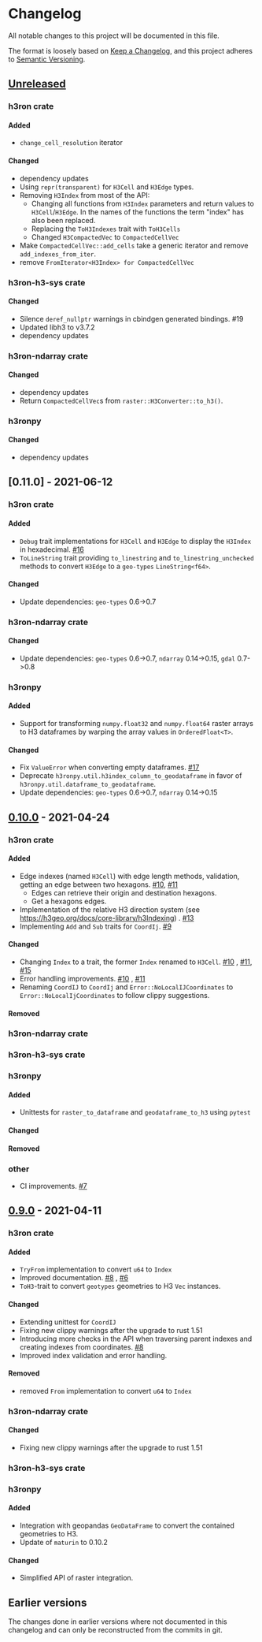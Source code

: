 # Changelog

All notable changes to this project will be documented in this file.

The format is loosely based on [Keep a Changelog](https://keepachangelog.com/en/1.0.0/), and this project adheres
to [Semantic Versioning](https://semver.org/spec/v2.0.0.html).

## [Unreleased]

### h3ron crate

#### Added

- `change_cell_resolution` iterator

#### Changed

- dependency updates
- Using `repr(transparent)` for `H3Cell` and `H3Edge` types.
- Removing `H3Index` from most of the API:
  - Changing all functions from `H3Index` parameters and return values to `H3Cell`/`H3Edge`. In the names of the functions the term "index" has also been replaced. 
  - Replacing the `ToH3Indexes` trait with `ToH3Cells`
  - Changed `H3CompactedVec` to `CompactedCellVec`
- Make `CompactedCellVec::add_cells` take a generic iterator and remove `add_indexes_from_iter`.
- remove `FromIterator<H3Index> for CompactedCellVec`

### h3ron-h3-sys crate
#### Changed
- Silence `deref_nullptr` warnings in cbindgen generated bindings. #19
- Updated libh3 to v3.7.2
- dependency updates

### h3ron-ndarray crate
#### Changed
- dependency updates
- Return `CompactedCellVec`s from `raster::H3Converter::to_h3()`.


### h3ronpy
#### Changed
- dependency updates
## [0.11.0] - 2021-06-12

### h3ron crate

#### Added

- `Debug` trait implementations for `H3Cell` and `H3Edge` to display the `H3Index` in hexadecimal.
  [#16](https://github.com/nmandery/h3ron/pull/16)
- `ToLineString` trait providing `to_linestring` and `to_linestring_unchecked` methods to convert
  `H3Edge` to a `geo-types` `LineString<f64>`.
  
#### Changed

- Update dependencies: `geo-types` 0.6->0.7

### h3ron-ndarray crate

#### Changed

- Update dependencies: `geo-types` 0.6->0.7, `ndarray` 0.14->0.15, `gdal` 0.7->0.8

### h3ronpy

#### Added

- Support for transforming `numpy.float32` and `numpy.float64` raster arrays to H3 dataframes by warping the array values in `OrderedFloat<T>`.

#### Changed

- Fix `ValueError` when converting empty dataframes. [#17](https://github.com/nmandery/h3ron/issues/17)
- Deprecate `h3ronpy.util.h3index_column_to_geodataframe` in favor of `h3ronpy.util.dataframe_to_geodataframe`.
- Update dependencies: `geo-types` 0.6->0.7, `ndarray` 0.14->0.15


## [0.10.0] - 2021-04-24

### h3ron crate

#### Added

- Edge indexes (named `H3Cell`) with edge length methods, validation, getting an edge between two
  hexagons. [#10](https://github.com/nmandery/h3ron/pull/10), [#11](https://github.com/nmandery/h3ron/pull/11)
    - Edges can retrieve their origin and destination hexagons.
    - Get a hexagons edges.
- Implementation of the relative H3 direction system (see https://h3geo.org/docs/core-library/h3Indexing)
  . [#13](https://github.com/nmandery/h3ron/pull/13)
- Implementing `Add` and `Sub` traits for `CoordIj`. [#9](https://github.com/nmandery/h3ron/issues/9)

#### Changed

- Changing `Index` to a trait, the former `Index` renamed to `H3Cell`. [#10](https://github.com/nmandery/h3ron/pull/10)
  , [#11](https://github.com/nmandery/h3ron/pull/11), [#15](https://github.com/nmandery/h3ron/pull/15)
- Error handling improvements. [#10](https://github.com/nmandery/h3ron/pull/10)
  , [#11](https://github.com/nmandery/h3ron/pull/11)
- Renaming `CoordIJ` to `CoordIj` and `Error::NoLocalIJCoordinates` to `Error::NoLocalIjCoordinates` to follow clippy
  suggestions.

#### Removed

### h3ron-ndarray crate

### h3ron-h3-sys crate

### h3ronpy

#### Added

- Unittests for `raster_to_dataframe` and `geodataframe_to_h3` using `pytest`

#### Changed

#### Removed

### other

- CI improvements. [#7](https://github.com/nmandery/h3ron/issues/7)

## [0.9.0] - 2021-04-11

### h3ron crate

#### Added

- `TryFrom` implementation to convert `u64` to `Index`
- Improved documentation. [#8](https://github.com/nmandery/h3ron/issues/8)
  , [#6](https://github.com/nmandery/h3ron/issues/6)
- `ToH3`-trait to convert `geotypes` geometries to H3 `Vec` instances.

#### Changed

- Extending unittest for `CoordIJ`
- Fixing new clippy warnings after the upgrade to rust 1.51
- Introducing more checks in the API when traversing parent indexes and creating indexes from
  coordinates. [#8](https://github.com/nmandery/h3ron/issues/8)
- Improved index validation and error handling.

#### Removed

- removed `From` implementation to convert `u64` to `Index`

### h3ron-ndarray crate

#### Changed

- Fixing new clippy warnings after the upgrade to rust 1.51

### h3ron-h3-sys crate

### h3ronpy

#### Added

- Integration with geopandas `GeoDataFrame` to convert the contained geometries to H3.
- Update of `maturin` to 0.10.2

#### Changed

- Simplified API of raster integration.

## Earlier versions

The changes done in earlier versions where not documented in this changelog and can only be reconstructed from the
commits in git.

[Unreleased]: https://github.com/nmandery/h3ron/compare/v0.10.0...HEAD

[0.10.0]: https://github.com/nmandery/h3ron/compare/v0.10.0...v0.9.0
[0.9.0]: https://github.com/nmandery/h3ron/compare/v0.8.1...v0.9.0

